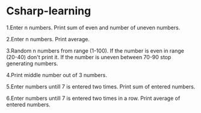 # Csharp-learning

1.Enter n numbers. Print sum of even and number of uneven numbers.  

2.Enter n numbers. Print average.  

3.Random n numbers from range (1-100). If the number is even in range (20-40) don't print it. If the number
is uneven between 70-90 stop generating numbers.  

4.Print middle number out of 3 numbers.  

5.Enter numbers untill 7 is entered two times. Print sum of entered numbers.

6.Enter numbers untill 7 is entered two times in a row. Print average of entered numbers. 
